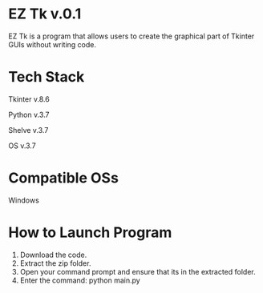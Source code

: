 # EZ Tk v.0.1
EZ Tk is a program that allows users to create the graphical part of Tkinter GUIs without writing code.

# Tech Stack
Tkinter v.8.6

Python v.3.7

Shelve v.3.7

OS v.3.7

# Compatible OSs
Windows

# How to Launch Program
1) Download the code.
2) Extract the zip folder.
3) Open your command prompt and ensure that its in the extracted folder.
4) Enter the command: python main.py
